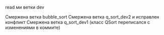 read ми ветки dev

Смержена ветка bubble_sort
Смержена ветка q_sort_dev2 и исправлен конфликт
Смержена ветка q_sort_dev1 (класс QSort переписался с изменениями в коммите)
